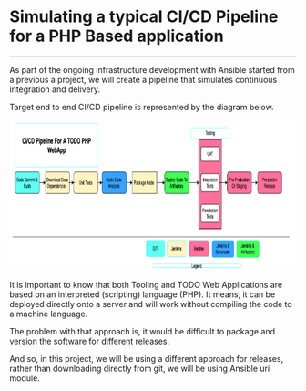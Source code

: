 # Simulating a typical CI/CD Pipeline for a PHP Based application
---

As part of the ongoing infrastructure development with Ansible started from a previous a project, we will create a pipeline that simulates continuous integration and delivery. 

Target end to end CI/CD pipeline is represented by the diagram below. 

![1](images/2.png)

It is important to know that both Tooling and TODO Web Applications are based on an interpreted (scripting) language (PHP). 
It means, it can be deployed directly onto a server and will work without compiling the code to a machine language.

The problem with that approach is, it would be difficult to package and version the software for different releases. 

And so, in this project, we will be using a different approach for releases, rather than downloading directly from git, we will be using Ansible uri module.